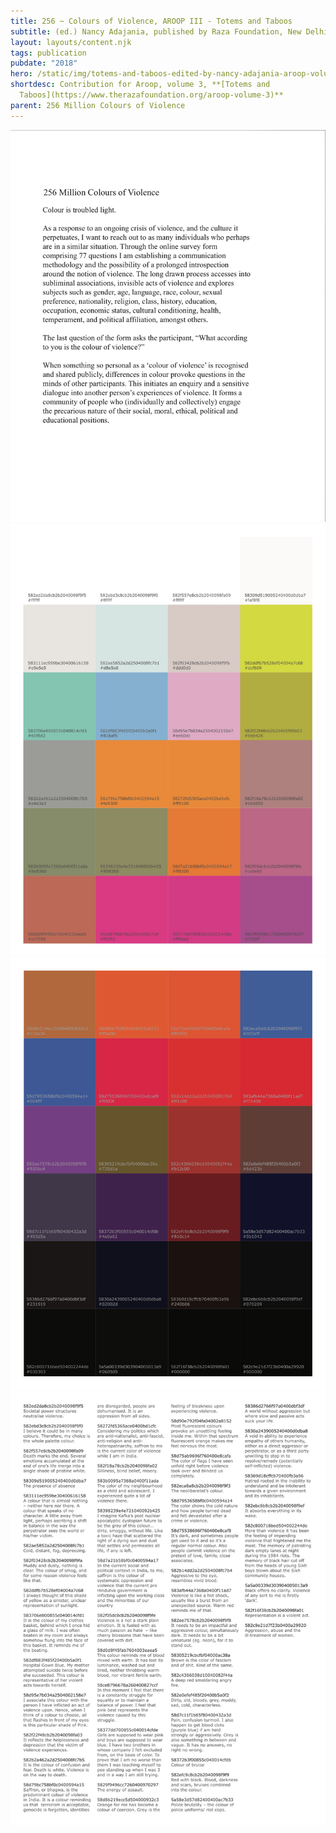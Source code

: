 ```yaml
---
title: 256 ~ Colours of Violence, AROOP III - Totems and Taboos
subtitle: (ed.) Nancy Adajania, published by Raza Foundation, New Delhi, 2018
layout: layouts/content.njk
tags: publication
pubdate: "2018"
hero: /static/img/totems-and-taboos-edited-by-nancy-adajania-aroop-volume-3.jpg
shortdesc: Contribution for Aroop, volume 3, **[Totems and
  Taboos](https://www.therazafoundation.org/aroop-volume-3)**
parent: 256 Million Colours of Violence
---
```

![Colours of Violence - AROOP III - Totems and Taboos, (ed.) Nancy Adajania, published by Raza Foundation, New Delhi, 2018](/static/img/aroop-page-1.jpg)
![](/static/img/aroop-page-3.jpg)
![](/static/img/aroop-page-4.png)
![](/static/img/aroop-page-2.jpg)
